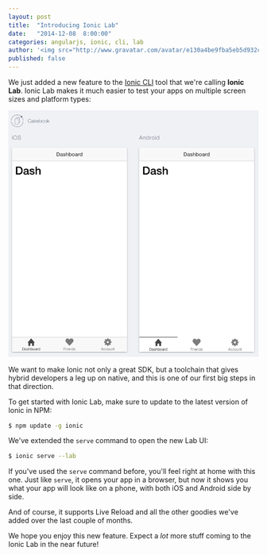 ```yaml
---
layout: post
title:  "Introducing Ionic Lab"
date:   "2014-12-08  8:00:00"
categories: angularjs, ionic, cli, lab
author: '<img src="http://www.gravatar.com/avatar/e130a4be9fba5eb5d932c813fbe3a58d?s=48&amp;d=mm" class="author-icon"><a href="http://twitter.com/maxlynch" target="_blank">@maxlynch</a>'
published: false
---
```


We just added a new feature to the [Ionic CLI](http://ionicframework.com/getting-started) tool that we're calling __Ionic Lab__. Ionic Lab makes it much easier to test your apps on multiple screen sizes and platform types:

![Image](/img/blog/lab.png)

We want to make Ionic not only a great SDK, but a toolchain that gives hybrid developers a leg up on native, and this is one of our first big steps in that direction.

To get started with Ionic Lab, make sure to update to the latest version of Ionic in NPM:

```bash
$ npm update -g ionic
```


We've extended the `serve` command to open the new Lab UI:

```bash
$ ionic serve --lab
```

If you've used the `serve` command before, you'll feel right at home with this one. Just like `serve`, it opens
your app in a browser, but now it shows you what your app will look like on a phone, with both iOS and Android
side by side. 

And of course, it supports Live Reload and all the other goodies we've added over the last couple of months.

We hope you enjoy this new feature. Expect a *lot* more stuff coming to the Ionic Lab in the near future!
